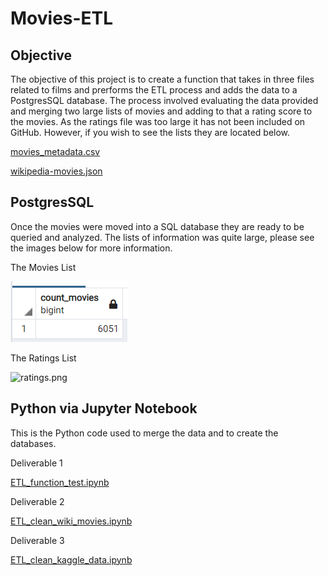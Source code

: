 # Movies-ETL

## Objective

The objective of this project is to create a function that takes in three files related to films and prerforms the ETL process and adds the data to a PostgresSQL database. The process involved evaluating the data provided and merging two large lists of movies and adding to that a rating score to the movies. As the ratings file was too large it has not been included on GitHub. However, if you wish to see the lists they are located below. 

[movies_metadata.csv](./Resources/movies_metadata.csv)


[wikipedia-movies.json](./Resources/wikipedia-movies.json)


## PostgresSQL

Once the movies were moved into a SQL database they are ready to be queried and analyzed. The lists of information was quite large, please see the images below for more information.

The Movies List

![movies_query.png](./Resources/movies_query.png)

The Ratings List

![ratings.png](./Resources/ratings.png)

## Python via Jupyter Notebook

This is the Python code used to merge the data and to create the databases.

Deliverable 1

[ETL_function_test.ipynb](./ETL_function_test.ipynb)

Deliverable 2

[ETL_clean_wiki_movies.ipynb](./ETL_clean_wiki_movies.ipynb)

Deliverable 3

[ETL_clean_kaggle_data.ipynb](./ETL_clean_kaggle_data.ipynb)